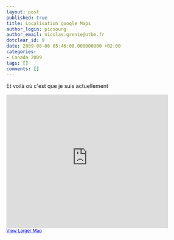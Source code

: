 ```yaml
---
layout: post
published: true
title: Localisation google Maps
author_login: picsoung
author_email: nicolas.grenie@utbm.fr
dotclear_id: 9
date: 2009-08-06 05:46:00.000000000 +02:00
categories:
- Canada 2009
tags: []
comments: []
---
```

<p>Et voilà où c'est que je suis actuellement</p>
<iframe width="425" height="350" frameborder="0" scrolling="no" marginheight="0" marginwidth="0" src="https://maps.google.com/maps?f=q&amp;source=s_q&amp;hl=en&amp;geocode=&amp;q=universite+de+moncton+canada&amp;aq=&amp;sll=46.087816,-64.778231&amp;sspn=0.43527,1.020355&amp;t=h&amp;g=moncton+canada&amp;ie=UTF8&amp;hq=universite+de+moncton+canada&amp;z=14&amp;iwloc=A&amp;cid=7095769302921017740&amp;ll=46.105016,-64.782085&amp;output=embed"></iframe><br /><small><a href="https://maps.google.com/maps?f=q&amp;source=embed&amp;hl=en&amp;geocode=&amp;q=universite+de+moncton+canada&amp;aq=&amp;sll=46.087816,-64.778231&amp;sspn=0.43527,1.020355&amp;t=h&amp;g=moncton+canada&amp;ie=UTF8&amp;hq=universite+de+moncton+canada&amp;z=14&amp;iwloc=A&amp;cid=7095769302921017740&amp;ll=46.105016,-64.782085" style="color:#0000FF;text-align:left">View Larger Map</a></small>
